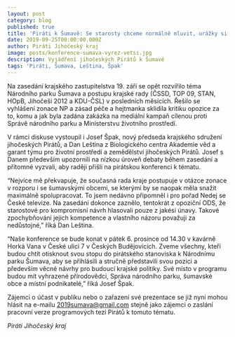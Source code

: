 ```yaml
---
layout: post
category: blog
published: true
title: 'Piráti k Šumavě: Se starosty chceme normálně mluvit, urážky si nezaslouží'
date: 2019-09-25T00:00:00.000Z
author: Piráti Jihočeský kraj
image: posts/konference-sumava-vyrez-vetsi.jpg
description: Vyjádření jihočeských Pirátů k Šumavě
tags: 'Piráti, Šumava, Leština, Špak'
---
```

Na zasedání krajského zastupitelstva 19. září se opět rozvířilo téma Národního parku Šumava a postupu krajské rady (ČSSD, TOP 09, STAN, HOpB, Jihočeši 2012 a KDU-ČSL) v posledních měsících. Řešilo se vyhlášení zonace NP a zásad péče a hejtmanka sklidila kritiku opozice za to, komu a jak byla zadána zakázka na mediální kampaň cílenou proti Správě národního parku a Ministerstvu životního prostředí.

V rámci diskuse vystoupil i Josef Špak, nový předseda krajského sdružení jihočeských Pirátů, a Dan Leština z Biologického centra Akademie věd a garant týmu pro životní prostředí a zemědělství jihočeských Pirátů. Josef s Danem především upozornili na nízkou úroveň debaty během zasedání a přítomné vyzvali, aby raději přišli na pirátskou konferenci k tématu.

“Nejvíce mě překvapuje, že současná rada kraje postupuje v otázce zonace v rozporu i se šumavskými obcemi, se kterými by se naopak měla snažit maximálně spolupracovat. To jsem nedávno připomněl i pro pořad Nedej se České televize. Na zasedání dokonce zaznělo, tentokrát z opoziční ODS, že starostové pro kompromisní návrh hlasovali pouze z jakési únavy. Takové zpochybňování jejich kompetence a vlastního názoru považuji za nedůstojné,” říká Dan Leština.

“Naše konference se bude konat v pátek 6. prosince od 14.30 v kavárně Horká Vana v České ulici 7 v Českých Budějovicích. Zveme všechny, kteří budou chtít otisknout svou stopu do pirátského stanoviska k Národnímu parku Šumava, aby se přihlásili a stručně představili svou pozici a především věcné návrhy pro budoucí krajské politiky. Své místo v programu budou mít vyhrazené přírodovědci, Správa národního parku, šumavské obce a místní podnikatelé,” říká Josef Špak.

Zájemci o účast v publiku nebo o zařazení své prezentace se již nyní mohou hlásit na e-mailu [2019sumava@gmail.com](2019sumava@gmail.com) stejně jako zájemci o zaslání pracovní verze programových tezí Pirátů k tomuto tématu.

_Piráti Jihočeský kraj_

